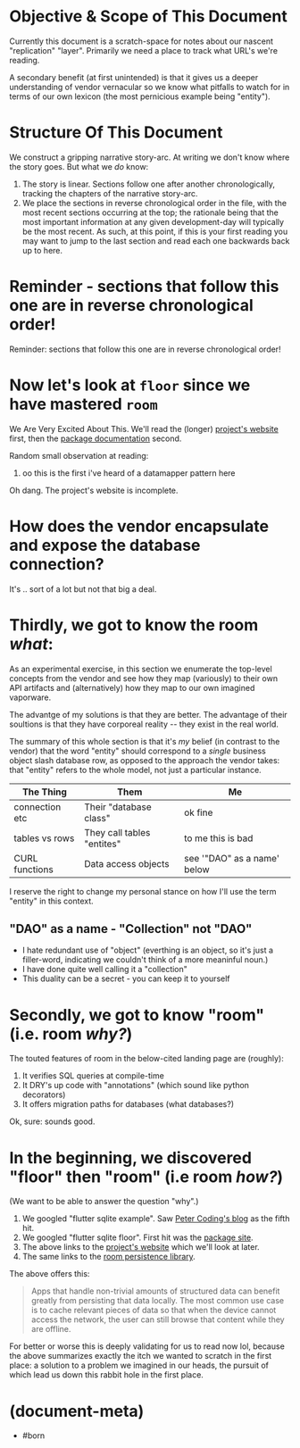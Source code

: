 # Objective & Scope of This Document

Currently this document is a scratch-space for notes about our
nascent "replication" "layer". Primarily we need a place to track
what URL's we're reading.

A secondary benefit (at first unintended) is that it gives us a deeper
understanding of vendor vernacular so we know what pitfalls to watch for
in terms of our own lexicon (the most pernicious example being "entity").


# Structure Of This Document

We construct a gripping narrative story-arc. At writing we don't know where
the story goes. But what we *do* know:

1. The story is linear. Sections follow one after another chronologically,
   tracking the chapters of the narrative story-arc.
1. We place the sections in reverse chronological order in the file, with the
   most recent sections occurring at the top; the rationale being that the
   most important information at any given development-day will typically be
   the most recent. As such, at this point, if this is your first reading
   you may want to jump to the last section and read each one backwards
   back up to here.


# Reminder - sections that follow this one are in reverse chronological order!

Reminder: sections that follow this one are in reverse chronological order!



# Now let's look at `floor` since we have mastered `room`

We Are Very Excited About This. We'll read the (longer)
[project's website][flo02] first, then the [package documentation][flo01]
second.

Random small observation at reading:
1. oo this is the first i've heard of a datamapper pattern here

Oh dang. The project's website is incomplete.



# How does the vendor encapsulate and expose the database connection?

It's .. sort of a lot but not that big a deal.



# Thirdly, we got to know the room *what*:

As an experimental exercise, in this section we enumerate the top-level
concepts from the vendor and see how they map (variously) to their own API
artifacts and (alternatively) how they map to our own imagined vaporware.

The advantge of my solutions is that they are better. The advantage of their
soultions is that they have corporeal reality -- they exist in the real world.

The summary of this whole section is that it's *my* belief (in contrast to
the vendor) that the word "entity" should correspond to a _single_ business
object slash database row, as opposed to the approach the vendor takes:
that "entity" refers to the whole model, not just a particular instance.

| The Thing      | Them                       | Me                             |
| -------------- | -------------------------- | ------------------------------ |
| connection etc | Their "database class"     | ok fine                        |
| tables vs rows | They call tables "entites" | to me this is bad              |
| CURL functions | Data access objects        | see '"DAO" as a name' below    |

I reserve the right to change my personal stance on how I'll use the term
"entity" in this context.


## "DAO" as a name - "Collection" not "DAO"

- I hate redundant use of "object" (everthing is an object, so it's just
  a filler-word, indicating we couldn't think of a more meaninful noun.)
- I have done quite well calling it a "collection"
- This duality can be a secret - you can keep it to yourself


# Secondly, we got to know "room" (i.e. room *why?*)

The touted features of room in the below-cited landing page are (roughly):

1. It verifies SQL queries at compile-time
1. It DRY's up code with "annotations" (which sound like python decorators)
1. It offers migration paths for databases (what databases?)

Ok, sure: sounds good.


# In the beginning, we discovered "floor" then "room" (i.e room *how?*)

(We want to be able to answer the question "why".)

1. We googled "flutter sqlite example". Saw [Peter Coding's blog][pbl01] as
   the fifth hit.
1. We googled "flutter sqlite floor". First hit was the [package site][flo01].
1. The above links to the [project's website][flo02] which we'll look at later.
1. The same links to the [room persistence library][roo01].

The above offers this:

> Apps that handle non-trivial amounts of structured data can benefit
> greatly from persisting that data locally. The most common use case is
> to cache relevant pieces of data so that when the device cannot access
> the network, the user can still browse that content while they are offline.

For better or worse this is deeply validating for us to read now lol, because
the above summarizes exactly the itch we wanted to scratch in the first place:
a solution to a problem we imagined in our heads, the pursuit of which lead us
down this rabbit hole in the first place.


[roo01]: https://developer.android.com/training/data-storage/room
[pbl01]: https://petercoding.com/flutter/2021/03/21/using-sqlite-in-flutter/
[flo02]: https://pinchbv.github.io/floor/
[flo01]: https://pub.dev/packages/floor


# (document-meta)

- #born
